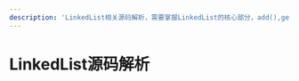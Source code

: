 ```yaml
---
description: 'LinkedList相关源码解析，需要掌握LinkedList的核心部分，add(),get(),remove()等方法的实现。'
---
```


# LinkedList源码解析

